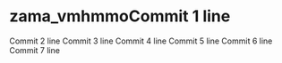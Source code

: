 # zama_vmhmmoCommit 1 line
Commit 2 line
Commit 3 line
Commit 4 line
Commit 5 line
Commit 6 line
Commit 7 line
